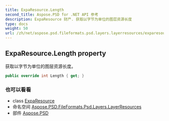 ```yaml
---
title: ExpaResource.Length
second_title: Aspose.PSD for .NET API 参考
description: ExpaResource 财产. 获取以字节为单位的图层资源长度
type: docs
weight: 50
url: /zh/net/aspose.psd.fileformats.psd.layers.layerresources/exparesource/length/
---
```

## ExpaResource.Length property

获取以字节为单位的图层资源长度。

```csharp
public override int Length { get; }
```

### 也可以看看

* class [ExpaResource](../)
* 命名空间 [Aspose.PSD.FileFormats.Psd.Layers.LayerResources](../../exparesource/)
* 部件 [Aspose.PSD](../../../)


